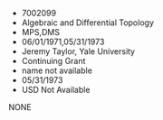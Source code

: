 * 7002099
* Algebraic and Differential Topology
* MPS,DMS
* 06/01/1971,05/31/1973
* Jeremy Taylor, Yale University
* Continuing Grant
*   name not available
* 05/31/1973
* USD Not Available

NONE